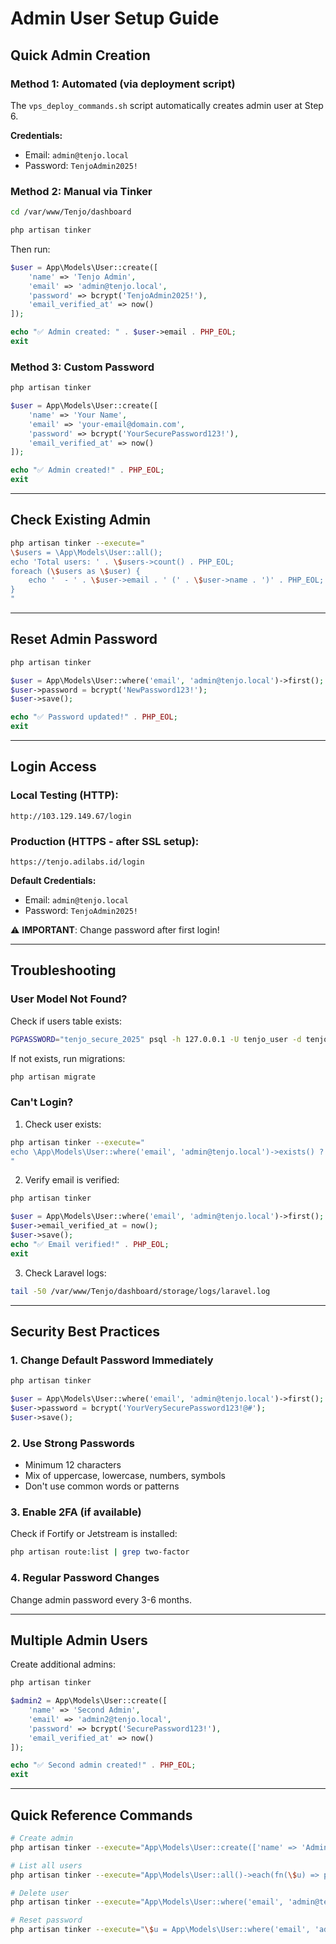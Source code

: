 # Admin User Setup Guide

## Quick Admin Creation

### Method 1: Automated (via deployment script)
The `vps_deploy_commands.sh` script automatically creates admin user at Step 6.

**Credentials:**
- Email: `admin@tenjo.local`
- Password: `TenjoAdmin2025!`

### Method 2: Manual via Tinker

```bash
cd /var/www/Tenjo/dashboard

php artisan tinker
```

Then run:
```php
$user = App\Models\User::create([
    'name' => 'Tenjo Admin',
    'email' => 'admin@tenjo.local',
    'password' => bcrypt('TenjoAdmin2025!'),
    'email_verified_at' => now()
]);

echo "✅ Admin created: " . $user->email . PHP_EOL;
exit
```

### Method 3: Custom Password

```bash
php artisan tinker
```

```php
$user = App\Models\User::create([
    'name' => 'Your Name',
    'email' => 'your-email@domain.com',
    'password' => bcrypt('YourSecurePassword123!'),
    'email_verified_at' => now()
]);

echo "✅ Admin created!" . PHP_EOL;
exit
```

---

## Check Existing Admin

```bash
php artisan tinker --execute="
\$users = \App\Models\User::all();
echo 'Total users: ' . \$users->count() . PHP_EOL;
foreach (\$users as \$user) {
    echo '  - ' . \$user->email . ' (' . \$user->name . ')' . PHP_EOL;
}
"
```

---

## Reset Admin Password

```bash
php artisan tinker
```

```php
$user = App\Models\User::where('email', 'admin@tenjo.local')->first();
$user->password = bcrypt('NewPassword123!');
$user->save();

echo "✅ Password updated!" . PHP_EOL;
exit
```

---

## Login Access

### Local Testing (HTTP):
```
http://103.129.149.67/login
```

### Production (HTTPS - after SSL setup):
```
https://tenjo.adilabs.id/login
```

**Default Credentials:**
- Email: `admin@tenjo.local`
- Password: `TenjoAdmin2025!`

⚠️ **IMPORTANT**: Change password after first login!

---

## Troubleshooting

### User Model Not Found?

Check if users table exists:
```bash
PGPASSWORD="tenjo_secure_2025" psql -h 127.0.0.1 -U tenjo_user -d tenjo_production -c "\dt users"
```

If not exists, run migrations:
```bash
php artisan migrate
```

### Can't Login?

1. Check user exists:
```bash
php artisan tinker --execute="
echo \App\Models\User::where('email', 'admin@tenjo.local')->exists() ? 'User exists' : 'User NOT found';
"
```

2. Verify email is verified:
```bash
php artisan tinker
```
```php
$user = App\Models\User::where('email', 'admin@tenjo.local')->first();
$user->email_verified_at = now();
$user->save();
echo "✅ Email verified!" . PHP_EOL;
exit
```

3. Check Laravel logs:
```bash
tail -50 /var/www/Tenjo/dashboard/storage/logs/laravel.log
```

---

## Security Best Practices

### 1. Change Default Password Immediately
```bash
php artisan tinker
```
```php
$user = App\Models\User::where('email', 'admin@tenjo.local')->first();
$user->password = bcrypt('YourVerySecurePassword123!@#');
$user->save();
```

### 2. Use Strong Passwords
- Minimum 12 characters
- Mix of uppercase, lowercase, numbers, symbols
- Don't use common words or patterns

### 3. Enable 2FA (if available)
Check if Fortify or Jetstream is installed:
```bash
php artisan route:list | grep two-factor
```

### 4. Regular Password Changes
Change admin password every 3-6 months.

---

## Multiple Admin Users

Create additional admins:
```bash
php artisan tinker
```
```php
$admin2 = App\Models\User::create([
    'name' => 'Second Admin',
    'email' => 'admin2@tenjo.local',
    'password' => bcrypt('SecurePassword123!'),
    'email_verified_at' => now()
]);

echo "✅ Second admin created!" . PHP_EOL;
exit
```

---

## Quick Reference Commands

```bash
# Create admin
php artisan tinker --execute="App\Models\User::create(['name' => 'Admin', 'email' => 'admin@tenjo.local', 'password' => bcrypt('password'), 'email_verified_at' => now()]);"

# List all users
php artisan tinker --execute="App\Models\User::all()->each(fn(\$u) => print(\$u->email . PHP_EOL));"

# Delete user
php artisan tinker --execute="App\Models\User::where('email', 'admin@tenjo.local')->delete();"

# Reset password
php artisan tinker --execute="\$u = App\Models\User::where('email', 'admin@tenjo.local')->first(); \$u->password = bcrypt('newpass'); \$u->save();"
```
